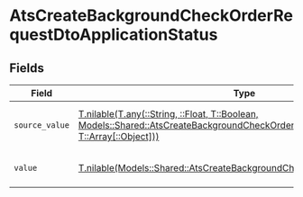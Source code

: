 # AtsCreateBackgroundCheckOrderRequestDtoApplicationStatus


## Fields

| Field                                                                                                                                                                                                      | Type                                                                                                                                                                                                       | Required                                                                                                                                                                                                   | Description                                                                                                                                                                                                | Example                                                                                                                                                                                                    |
| ---------------------------------------------------------------------------------------------------------------------------------------------------------------------------------------------------------- | ---------------------------------------------------------------------------------------------------------------------------------------------------------------------------------------------------------- | ---------------------------------------------------------------------------------------------------------------------------------------------------------------------------------------------------------- | ---------------------------------------------------------------------------------------------------------------------------------------------------------------------------------------------------------- | ---------------------------------------------------------------------------------------------------------------------------------------------------------------------------------------------------------- |
| `source_value`                                                                                                                                                                                             | [T.nilable(T.any(::String, ::Float, T::Boolean, Models::Shared::AtsCreateBackgroundCheckOrderRequestDto4, T::Array[::Object]))](../../models/shared/atscreatebackgroundcheckorderrequestdtosourcevalue.md) | :heavy_minus_sign:                                                                                                                                                                                         | The source value of the application status.                                                                                                                                                                | Hired                                                                                                                                                                                                      |
| `value`                                                                                                                                                                                                    | [T.nilable(Models::Shared::AtsCreateBackgroundCheckOrderRequestDtoValue)](../../models/shared/atscreatebackgroundcheckorderrequestdtovalue.md)                                                             | :heavy_minus_sign:                                                                                                                                                                                         | The status of the application.                                                                                                                                                                             | hired                                                                                                                                                                                                      |